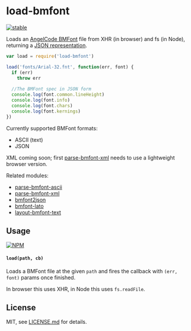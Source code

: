 # load-bmfont

[![stable](http://badges.github.io/stability-badges/dist/stable.svg)](http://github.com/badges/stability-badges)

Loads an [AngelCode BMFont](http://www.angelcode.com/products/bmfont/) file from XHR (in browser) and fs (in Node), returning a [JSON representation](https://github.com/mattdesl/bmfont2json).

```js
var load = require('load-bmfont')

load('fonts/Arial-32.fnt', function(err, font) {
  if (err)
    throw err
  
  //The BMFont spec in JSON form
  console.log(font.common.lineHeight)
  console.log(font.info)
  console.log(font.chars)
  console.log(font.kernings)
})
```

Currently supported BMFont formats:

- ASCII (text)
- JSON

XML coming soon; first [parse-bmfont-xml](https://www.npmjs.com/package/parse-bmfont-xml) needs to use a lightweight browser version. 

Related modules:

- [parse-bmfont-ascii](https://www.npmjs.com/package/parse-bmfont-ascii)
- [parse-bmfont-xml](https://www.npmjs.com/package/parse-bmfont-xml)
- [bmfont2json](https://www.npmjs.com/package/bmfont2json)
- [bmfont-lato](https://www.npmjs.com/package/bmfont-lato)
- [layout-bmfont-text](https://www.npmjs.com/package/layout-bmfont-text)

## Usage

[![NPM](https://nodei.co/npm/load-bmfont.png)](https://www.npmjs.com/package/load-bmfont)

#### `load(path, cb)`

Loads a BMFont file at the given `path` and fires the callback with `(err, font)` params once finished.

In browser this uses XHR, in Node this uses `fs.readFile`.

## License

MIT, see [LICENSE.md](http://github.com/Jam3/load-bmfont/blob/master/LICENSE.md) for details.
